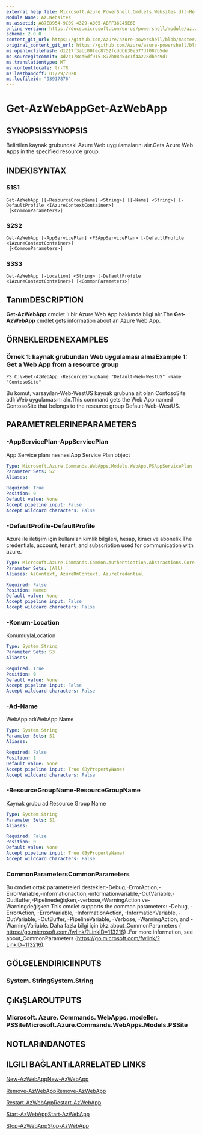 ```yaml
---
external help file: Microsoft.Azure.PowerShell.Cmdlets.Websites.dll-Help.xml
Module Name: Az.Websites
ms.assetid: A87ED954-9C09-4329-A005-ABFF36C45E6E
online version: https://docs.microsoft.com/en-us/powershell/module/az.websites/get-azwebapp
schema: 2.0.0
content_git_url: https://github.com/Azure/azure-powershell/blob/master/src/Websites/Websites/help/Get-AzWebApp.md
original_content_git_url: https://github.com/Azure/azure-powershell/blob/master/src/Websites/Websites/help/Get-AzWebApp.md
ms.openlocfilehash: d1217f3abc00fec8752fcddbb30e577df087b5de
ms.sourcegitcommit: 4d2c178cd6df9151877b08d54c1f4a228dbec9d1
ms.translationtype: MT
ms.contentlocale: tr-TR
ms.lasthandoff: 01/29/2020
ms.locfileid: "93917876"
---
```

# <span data-ttu-id="d51f6-101">Get-AzWebApp</span><span class="sxs-lookup"><span data-stu-id="d51f6-101">Get-AzWebApp</span></span>

## <span data-ttu-id="d51f6-102">SYNOPSIS</span><span class="sxs-lookup"><span data-stu-id="d51f6-102">SYNOPSIS</span></span>
<span data-ttu-id="d51f6-103">Belirtilen kaynak grubundaki Azure Web uygulamalarını alır.</span><span class="sxs-lookup"><span data-stu-id="d51f6-103">Gets Azure Web Apps in the specified resource group.</span></span>

## <span data-ttu-id="d51f6-104">INDEKI</span><span class="sxs-lookup"><span data-stu-id="d51f6-104">SYNTAX</span></span>

### <span data-ttu-id="d51f6-105">S1</span><span class="sxs-lookup"><span data-stu-id="d51f6-105">S1</span></span>
```
Get-AzWebApp [[-ResourceGroupName] <String>] [[-Name] <String>] [-DefaultProfile <IAzureContextContainer>]
 [<CommonParameters>]
```

### <span data-ttu-id="d51f6-106">S2</span><span class="sxs-lookup"><span data-stu-id="d51f6-106">S2</span></span>
```
Get-AzWebApp [-AppServicePlan] <PSAppServicePlan> [-DefaultProfile <IAzureContextContainer>]
 [<CommonParameters>]
```

### <span data-ttu-id="d51f6-107">S3</span><span class="sxs-lookup"><span data-stu-id="d51f6-107">S3</span></span>
```
Get-AzWebApp [-Location] <String> [-DefaultProfile <IAzureContextContainer>] [<CommonParameters>]
```

## <span data-ttu-id="d51f6-108">Tanım</span><span class="sxs-lookup"><span data-stu-id="d51f6-108">DESCRIPTION</span></span>
<span data-ttu-id="d51f6-109">**Get-AzWebApp** cmdlet 'ı bir Azure Web App hakkında bilgi alır.</span><span class="sxs-lookup"><span data-stu-id="d51f6-109">The **Get-AzWebApp** cmdlet gets information about an Azure Web App.</span></span>

## <span data-ttu-id="d51f6-110">ÖRNEKLERDEN</span><span class="sxs-lookup"><span data-stu-id="d51f6-110">EXAMPLES</span></span>

### <span data-ttu-id="d51f6-111">Örnek 1: kaynak grubundan Web uygulaması alma</span><span class="sxs-lookup"><span data-stu-id="d51f6-111">Example 1: Get a Web App from a resource group</span></span>
```
PS C:\>Get-AzWebApp -ResourceGroupName "Default-Web-WestUS" -Name "ContosoSite"
```

<span data-ttu-id="d51f6-112">Bu komut, varsayılan-Web-WestUS kaynak grubuna ait olan ContosoSite adlı Web uygulamasını alır.</span><span class="sxs-lookup"><span data-stu-id="d51f6-112">This command gets the Web App named ContosoSite that belongs to the resource group Default-Web-WestUS.</span></span>

## <span data-ttu-id="d51f6-113">PARAMETRELERINE</span><span class="sxs-lookup"><span data-stu-id="d51f6-113">PARAMETERS</span></span>

### <span data-ttu-id="d51f6-114">-AppServicePlan</span><span class="sxs-lookup"><span data-stu-id="d51f6-114">-AppServicePlan</span></span>
<span data-ttu-id="d51f6-115">App Service planı nesnesi</span><span class="sxs-lookup"><span data-stu-id="d51f6-115">App Service Plan object</span></span>

```yaml
Type: Microsoft.Azure.Commands.WebApps.Models.WebApp.PSAppServicePlan
Parameter Sets: S2
Aliases:

Required: True
Position: 0
Default value: None
Accept pipeline input: False
Accept wildcard characters: False
```

### <span data-ttu-id="d51f6-116">-DefaultProfile</span><span class="sxs-lookup"><span data-stu-id="d51f6-116">-DefaultProfile</span></span>
<span data-ttu-id="d51f6-117">Azure ile iletişim için kullanılan kimlik bilgileri, hesap, kiracı ve abonelik.</span><span class="sxs-lookup"><span data-stu-id="d51f6-117">The credentials, account, tenant, and subscription used for communication with azure.</span></span>

```yaml
Type: Microsoft.Azure.Commands.Common.Authentication.Abstractions.Core.IAzureContextContainer
Parameter Sets: (All)
Aliases: AzContext, AzureRmContext, AzureCredential

Required: False
Position: Named
Default value: None
Accept pipeline input: False
Accept wildcard characters: False
```

### <span data-ttu-id="d51f6-118">-Konum</span><span class="sxs-lookup"><span data-stu-id="d51f6-118">-Location</span></span>
<span data-ttu-id="d51f6-119">Konumuyla</span><span class="sxs-lookup"><span data-stu-id="d51f6-119">Location</span></span>

```yaml
Type: System.String
Parameter Sets: S3
Aliases:

Required: True
Position: 0
Default value: None
Accept pipeline input: False
Accept wildcard characters: False
```

### <span data-ttu-id="d51f6-120">-Ad</span><span class="sxs-lookup"><span data-stu-id="d51f6-120">-Name</span></span>
<span data-ttu-id="d51f6-121">WebApp adı</span><span class="sxs-lookup"><span data-stu-id="d51f6-121">WebApp Name</span></span>

```yaml
Type: System.String
Parameter Sets: S1
Aliases:

Required: False
Position: 1
Default value: None
Accept pipeline input: True (ByPropertyName)
Accept wildcard characters: False
```

### <span data-ttu-id="d51f6-122">-ResourceGroupName</span><span class="sxs-lookup"><span data-stu-id="d51f6-122">-ResourceGroupName</span></span>
<span data-ttu-id="d51f6-123">Kaynak grubu adı</span><span class="sxs-lookup"><span data-stu-id="d51f6-123">Resource Group Name</span></span>

```yaml
Type: System.String
Parameter Sets: S1
Aliases:

Required: False
Position: 0
Default value: None
Accept pipeline input: True (ByPropertyName)
Accept wildcard characters: False
```

### <span data-ttu-id="d51f6-124">CommonParameters</span><span class="sxs-lookup"><span data-stu-id="d51f6-124">CommonParameters</span></span>
<span data-ttu-id="d51f6-125">Bu cmdlet ortak parametreleri destekler:-Debug,-ErrorAction,-ErrorVariable,-ınformationaction,-ınformationvariable,-OutVariable,-OutBuffer,-Pipelinedeğişken,-verbose,-WarningAction ve-Warningdeğişken.</span><span class="sxs-lookup"><span data-stu-id="d51f6-125">This cmdlet supports the common parameters: -Debug, -ErrorAction, -ErrorVariable, -InformationAction, -InformationVariable, -OutVariable, -OutBuffer, -PipelineVariable, -Verbose, -WarningAction, and -WarningVariable.</span></span> <span data-ttu-id="d51f6-126">Daha fazla bilgi için bkz about_CommonParameters ( https://go.microsoft.com/fwlink/?LinkID=113216) .</span><span class="sxs-lookup"><span data-stu-id="d51f6-126">For more information, see about_CommonParameters (https://go.microsoft.com/fwlink/?LinkID=113216).</span></span>

## <span data-ttu-id="d51f6-127">GÖLGELENDIRICI</span><span class="sxs-lookup"><span data-stu-id="d51f6-127">INPUTS</span></span>

### <span data-ttu-id="d51f6-128">System. String</span><span class="sxs-lookup"><span data-stu-id="d51f6-128">System.String</span></span>

## <span data-ttu-id="d51f6-129">ÇıKıŞLAR</span><span class="sxs-lookup"><span data-stu-id="d51f6-129">OUTPUTS</span></span>

### <span data-ttu-id="d51f6-130">Microsoft. Azure. Commands. WebApps. modeller. PSSite</span><span class="sxs-lookup"><span data-stu-id="d51f6-130">Microsoft.Azure.Commands.WebApps.Models.PSSite</span></span>

## <span data-ttu-id="d51f6-131">NOTLARıNDA</span><span class="sxs-lookup"><span data-stu-id="d51f6-131">NOTES</span></span>

## <span data-ttu-id="d51f6-132">ILGILI BAĞLANTıLAR</span><span class="sxs-lookup"><span data-stu-id="d51f6-132">RELATED LINKS</span></span>

[<span data-ttu-id="d51f6-133">New-AzWebApp</span><span class="sxs-lookup"><span data-stu-id="d51f6-133">New-AzWebApp</span></span>](./New-AzWebApp.md)

[<span data-ttu-id="d51f6-134">Remove-AzWebApp</span><span class="sxs-lookup"><span data-stu-id="d51f6-134">Remove-AzWebApp</span></span>](./Remove-AzWebApp.md)

[<span data-ttu-id="d51f6-135">Restart-AzWebApp</span><span class="sxs-lookup"><span data-stu-id="d51f6-135">Restart-AzWebApp</span></span>](./Restart-AzWebApp.md)

[<span data-ttu-id="d51f6-136">Start-AzWebApp</span><span class="sxs-lookup"><span data-stu-id="d51f6-136">Start-AzWebApp</span></span>](./Start-AzWebApp.md)

[<span data-ttu-id="d51f6-137">Stop-AzWebApp</span><span class="sxs-lookup"><span data-stu-id="d51f6-137">Stop-AzWebApp</span></span>](./Stop-AzWebApp.md)



